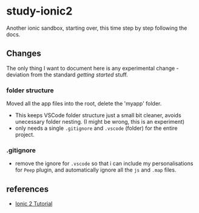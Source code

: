 # study-ionic2
Another ionic sandbox, starting over, this time step by step following the docs. 

## Changes

The only thing I want to document here is any experimental change - deviation from the standard *getting started* stuff. 

### folder structure

Moved all the app files into the root, delete the 'myapp' folder. 

* This keeps VSCode folder structure just a small bit cleaner, avoids unecessary folder nesting. (I might be wrong, this is an experiment)
* only needs a single `.gitignore` and `.vscode` (folder) for the entire project.

### .gitignore

* remove the ignore for `.vscode` so that i can include my personalisations for `Peep` plugin, and automatically ignore all the `js` and `.map` files.

## references

* [Ionic 2 Tutorial](http://ionicframework.com/docs/v2/intro/tutorial/)